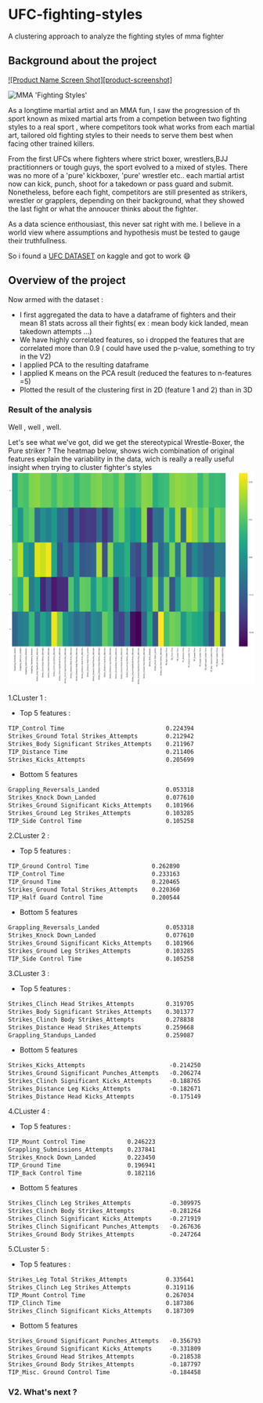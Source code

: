# UFC-fighting-styles
A clustering approach to analyze the fighting styles of mma fighter  


## Background about the project
[![Product Name Screen Shot][product-screenshot]](https://example.com)

![MMA 'Fighting Styles'](https://legendsmma.net/wp-content/uploads/2018/08/Legends-MMA-Infographics.jpg)

As a longtime martial artist and an MMA fun, I saw the progression of th sport known as mixed martial arts from a competion between two fighting styles to a real sport , where competitors took what works from each martial art, tailored old fighting styles to their needs  to serve them best when facing other trained killers. 

From the first UFCs where fighters where strict boxer, wrestlers,BJJ practitionners or tough guys, the sport evolved to a mixed of styles. There was no more of a 'pure' kickboxer, 'pure' wrestler etc.. each martial artist now can kick, punch, shoot for a takedown or pass guard and submit. Nonetheless, before each fight, competitors are still presented as strikers, wrestler or grapplers, depending on their background, what they showed the last fight or what the annoucer thinks about the fighter.

As a data science enthousiast, this never sat right with me. I believe in a world view where assumptions and hypothesis must be tested to gauge their truthfullness.

So i found a [UFC DATASET](https://www.kaggle.com/calmdownkarm/ufcdataset) on kaggle and got to work :smile:

## Overview of the project

Now armed with the dataset :
* I first aggregated the data to have a dataframe of fighters and their mean 81 stats across all their fights( ex : mean body kick landed, mean takedown attempts ...)
* We have highly correlated features, so i dropped the features that are correlated more  than 0.9 ( could have used the p-value, something to try in the V2)
* I applied PCA  to the resulting dataframe 
* I applied K means on the PCA result (reduced the features to n-features =5) 
* Plotted the result of the clustering first in 2D (feature 1 and 2) than in 3D

### Result of the analysis
Well , well , well.

Let's see what we've got, did we get the stereotypical Wrestle-Boxer, the Pure striker ? 
The heatmap below, shows wich combination of original features explain the variability in the data, wich is really a really useful insight when trying to cluster fighter's styles    
![MMA 'Fighting Styles'](https://github.com/AmineDiro/UFC-fighting-styles/blob/master/PCA_result.png?raw=true)
 
1.CLuster 1 : 
* Top 5 features :
```
TIP_Control Time                             0.224394
Strikes_Ground Total Strikes_Attempts        0.212942
Strikes_Body Significant Strikes_Attempts    0.211967
TIP_Distance Time                            0.211406
Strikes_Kicks_Attempts                       0.205699
```
* Bottom 5 features
```
Grappling_Reversals_Landed                   0.053318
Strikes_Knock Down_Landed                    0.077610
Strikes_Ground Significant Kicks_Attempts    0.101966
Strikes_Ground Leg Strikes_Attempts          0.103285
TIP_Side Control Time                        0.105258
```

2.CLuster 2 : 
* Top 5 features :
```
TIP_Ground Control Time                  0.262890
TIP_Control Time                         0.233163
TIP_Ground Time                          0.220465
Strikes_Ground Total Strikes_Attempts    0.220360
TIP_Half Guard Control Time              0.200544
```
* Bottom 5 features
```
Grappling_Reversals_Landed                   0.053318
Strikes_Knock Down_Landed                    0.077610
Strikes_Ground Significant Kicks_Attempts    0.101966
Strikes_Ground Leg Strikes_Attempts          0.103285
TIP_Side Control Time                        0.105258
```

3.CLuster 3 : 
* Top 5 features :
```
Strikes_Clinch Head Strikes_Attempts         0.319705
Strikes_Body Significant Strikes_Attempts    0.301377
Strikes_Clinch Body Strikes_Attempts         0.278838
Strikes_Distance Head Strikes_Attempts       0.259668
Grappling_Standups_Landed                    0.259087
```
* Bottom 5 features
```
Strikes_Kicks_Attempts                        -0.214250
Strikes_Ground Significant Punches_Attempts   -0.206274
Strikes_Clinch Significant Kicks_Attempts     -0.188765
Strikes_Distance Leg Kicks_Attempts           -0.182671
Strikes_Distance Head Kicks_Attempts          -0.175149
```

4.CLuster 4 : 
* Top 5 features :
```
TIP_Mount Control Time            0.246223
Grappling_Submissions_Attempts    0.237841
Strikes_Knock Down_Landed         0.223450
TIP_Ground Time                   0.196941
TIP_Back Control Time             0.182116
```
* Bottom 5 features
```
Strikes_Clinch Leg Strikes_Attempts           -0.309975
Strikes_Clinch Body Strikes_Attempts          -0.281264
Strikes_Clinch Significant Kicks_Attempts     -0.271919
Strikes_Clinch Significant Punches_Attempts   -0.267636
Strikes_Ground Body Strikes_Attempts          -0.247264
```

5.CLuster 5 : 
* Top 5 features :
```
Strikes_Leg Total Strikes_Attempts           0.335641
Strikes_Clinch Leg Strikes_Attempts          0.319116
TIP_Mount Control Time                       0.267034
TIP_Clinch Time                              0.187386
Strikes_Clinch Significant Kicks_Attempts    0.187309
```
* Bottom 5 features
```
Strikes_Ground Significant Punches_Attempts   -0.356793
Strikes_Ground Significant Kicks_Attempts     -0.331809
Strikes_Ground Head Strikes_Attempts          -0.218538
Strikes_Ground Body Strikes_Attempts          -0.187797
TIP_Misc. Ground Control Time                 -0.184458
```


### V2. What's next ? 

